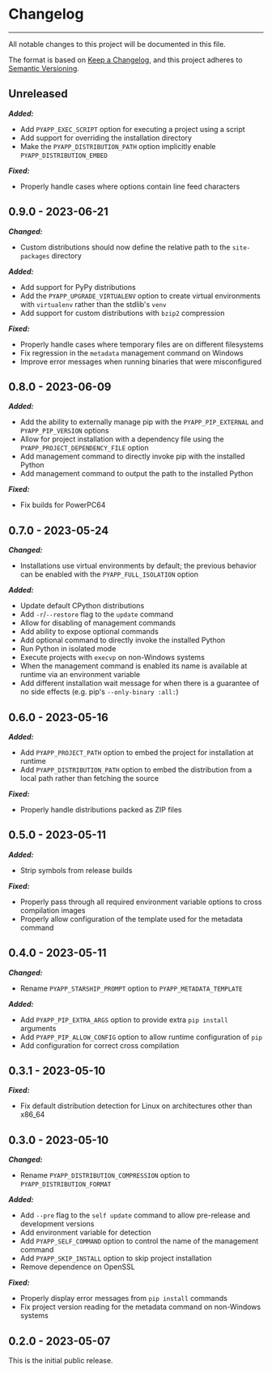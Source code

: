 # Changelog

-----

All notable changes to this project will be documented in this file.

The format is based on [Keep a Changelog](https://keepachangelog.com/en/1.0.0/), and this project adheres to [Semantic Versioning](https://semver.org/spec/v2.0.0.html).

## Unreleased

***Added:***

- Add `PYAPP_EXEC_SCRIPT` option for executing a project using a script
- Add support for overriding the installation directory
- Make the `PYAPP_DISTRIBUTION_PATH` option implicitly enable `PYAPP_DISTRIBUTION_EMBED`

***Fixed:***

- Properly handle cases where options contain line feed characters

## 0.9.0 - 2023-06-21

***Changed:***

- Custom distributions should now define the relative path to the `site-packages` directory

***Added:***

- Add support for PyPy distributions
- Add the `PYAPP_UPGRADE_VIRTUALENV` option to create virtual environments with `virtualenv` rather than the stdlib's `venv`
- Add support for custom distributions with `bzip2` compression

***Fixed:***

- Properly handle cases where temporary files are on different filesystems
- Fix regression in the `metadata` management command on Windows
- Improve error messages when running binaries that were misconfigured

## 0.8.0 - 2023-06-09

***Added:***

- Add the ability to externally manage pip with the `PYAPP_PIP_EXTERNAL` and `PYAPP_PIP_VERSION` options
- Allow for project installation with a dependency file using the `PYAPP_PROJECT_DEPENDENCY_FILE` option
- Add management command to directly invoke pip with the installed Python
- Add management command to output the path to the installed Python

***Fixed:***

- Fix builds for PowerPC64

## 0.7.0 - 2023-05-24

***Changed:***

- Installations use virtual environments by default; the previous behavior can be enabled with the `PYAPP_FULL_ISOLATION` option

***Added:***

- Update default CPython distributions
- Add `-r`/`--restore` flag to the `update` command
- Allow for disabling of management commands
- Add ability to expose optional commands
- Add optional command to directly invoke the installed Python
- Run Python in isolated mode
- Execute projects with `execvp` on non-Windows systems
- When the management command is enabled its name is available at runtime via an environment variable
- Add different installation wait message for when there is a guarantee of no side effects (e.g. pip's `--only-binary :all:`)

## 0.6.0 - 2023-05-16

***Added:***

- Add `PYAPP_PROJECT_PATH` option to embed the project for installation at runtime
- Add `PYAPP_DISTRIBUTION_PATH` option to embed the distribution from a local path rather than fetching the source

***Fixed:***

- Properly handle distributions packed as ZIP files

## 0.5.0 - 2023-05-11

***Added:***

- Strip symbols from release builds

***Fixed:***

- Properly pass through all required environment variable options to cross compilation images
- Properly allow configuration of the template used for the metadata command

## 0.4.0 - 2023-05-11

***Changed:***

- Rename `PYAPP_STARSHIP_PROMPT` option to `PYAPP_METADATA_TEMPLATE`

***Added:***

- Add `PYAPP_PIP_EXTRA_ARGS` option to provide extra `pip install` arguments
- Add `PYAPP_PIP_ALLOW_CONFIG` option to allow runtime configuration of `pip`
- Add configuration for correct cross compilation

## 0.3.1 - 2023-05-10

***Fixed:***

- Fix default distribution detection for Linux on architectures other than x86_64

## 0.3.0 - 2023-05-10

***Changed:***

- Rename `PYAPP_DISTRIBUTION_COMPRESSION` option to `PYAPP_DISTRIBUTION_FORMAT`

***Added:***

- Add `--pre` flag to the `self update` command to allow pre-release and development versions
- Add environment variable for detection
- Add `PYAPP_SELF_COMMAND` option to control the name of the management command
- Add `PYAPP_SKIP_INSTALL` option to skip project installation
- Remove dependence on OpenSSL

***Fixed:***

- Properly display error messages from `pip install` commands
- Fix project version reading for the metadata command on non-Windows systems

## 0.2.0 - 2023-05-07

This is the initial public release.

